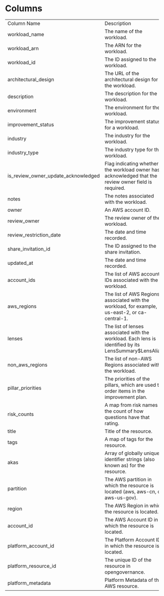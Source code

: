 # Columns  

<table>
	<tr><td>Column Name</td><td>Description</td></tr>
	<tr><td>workload_name</td><td>The name of the workload.</td></tr>
	<tr><td>workload_arn</td><td>The ARN for the workload.</td></tr>
	<tr><td>workload_id</td><td>The ID assigned to the workload.</td></tr>
	<tr><td>architectural_design</td><td>The URL of the architectural design for the workload.</td></tr>
	<tr><td>description</td><td>The description for the workload.</td></tr>
	<tr><td>environment</td><td>The environment for the workload.</td></tr>
	<tr><td>improvement_status</td><td>The improvement status for a workload.</td></tr>
	<tr><td>industry</td><td>The industry for the workload.</td></tr>
	<tr><td>industry_type</td><td>The industry type for the workload.</td></tr>
	<tr><td>is_review_owner_update_acknowledged</td><td>Flag indicating whether the workload owner has acknowledged that the review owner field is required.</td></tr>
	<tr><td>notes</td><td>The notes associated with the workload.</td></tr>
	<tr><td>owner</td><td>An AWS account ID.</td></tr>
	<tr><td>review_owner</td><td>The review owner of the workload.</td></tr>
	<tr><td>review_restriction_date</td><td>The date and time recorded.</td></tr>
	<tr><td>share_invitation_id</td><td>The ID assigned to the share invitation.</td></tr>
	<tr><td>updated_at</td><td>The date and time recorded.</td></tr>
	<tr><td>account_ids</td><td>The list of AWS account IDs associated with the workload.</td></tr>
	<tr><td>aws_regions</td><td>The list of AWS Regions associated with the workload, for example, us-east-2, or ca-central-1.</td></tr>
	<tr><td>lenses</td><td>The list of lenses associated with the workload. Each lens is identified by its LensSummary$LensAlias.</td></tr>
	<tr><td>non_aws_regions</td><td>The list of non-AWS Regions associated with the workload.</td></tr>
	<tr><td>pillar_priorities</td><td>The priorities of the pillars, which are used to order items in the improvement plan. </td></tr>
	<tr><td>risk_counts</td><td>A map from risk names to the count of how questions have that rating.</td></tr>
	<tr><td>title</td><td>Title of the resource.</td></tr>
	<tr><td>tags</td><td>A map of tags for the resource.</td></tr>
	<tr><td>akas</td><td>Array of globally unique identifier strings (also known as) for the resource.</td></tr>
	<tr><td>partition</td><td>The AWS partition in which the resource is located (aws, aws-cn, or aws-us-gov).</td></tr>
	<tr><td>region</td><td>The AWS Region in which the resource is located.</td></tr>
	<tr><td>account_id</td><td>The AWS Account ID in which the resource is located.</td></tr>
	<tr><td>platform_account_id</td><td>The Platform Account ID in which the resource is located.</td></tr>
	<tr><td>platform_resource_id</td><td>The unique ID of the resource in opengovernance.</td></tr>
	<tr><td>platform_metadata</td><td>Platform Metadata of the AWS resource.</td></tr>
</table>